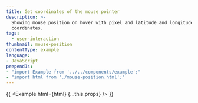 ```yaml
---
title: Get coordinates of the mouse pointer
description: >-
  Showing mouse position on hover with pixel and latitude and longitude
  coordinates.
tags:
  - user-interaction
thumbnail: mouse-position
contentType: example
language:
- JavaScript
prependJs:
- "import Example from '../../components/example';"
- "import html from './mouse-position.html';"
---
```


{{ <Example html={html} {...this.props} /> }}
